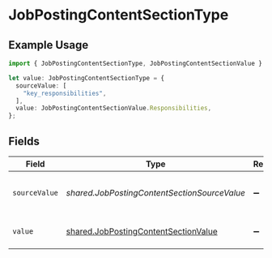 # JobPostingContentSectionType

## Example Usage

```typescript
import { JobPostingContentSectionType, JobPostingContentSectionValue } from "@stackone/stackone-client-ts/sdk/models/shared";

let value: JobPostingContentSectionType = {
  sourceValue: [
    "key_responsibilities",
  ],
  value: JobPostingContentSectionValue.Responsibilities,
};
```

## Fields

| Field                                                                                               | Type                                                                                                | Required                                                                                            | Description                                                                                         | Example                                                                                             |
| --------------------------------------------------------------------------------------------------- | --------------------------------------------------------------------------------------------------- | --------------------------------------------------------------------------------------------------- | --------------------------------------------------------------------------------------------------- | --------------------------------------------------------------------------------------------------- |
| `sourceValue`                                                                                       | *shared.JobPostingContentSectionSourceValue*                                                        | :heavy_minus_sign:                                                                                  | The source value of the description type.                                                           | key_responsibilities                                                                                |
| `value`                                                                                             | [shared.JobPostingContentSectionValue](../../../sdk/models/shared/jobpostingcontentsectionvalue.md) | :heavy_minus_sign:                                                                                  | The type of the description.                                                                        | responsibilities                                                                                    |